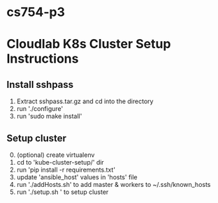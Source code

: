 # cs754-p3


# Cloudlab K8s Cluster Setup Instructions

## Install sshpass

1. Extract sshpass.tar.gz and cd into the directory
2. run './configure'
3. run 'sudo make install'

## Setup cluster

0. (optional) create virtualenv
1. cd to 'kube-cluster-setup/' dir
2. run 'pip install -r requirements.txt' 
3. update 'ansible_host' values in 'hosts' file
4. run './addHosts.sh' to add master & workers to ~/.ssh/known_hosts
5. run './setup.sh <ssh username>' to setup cluster 